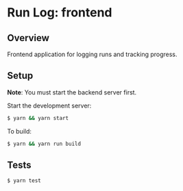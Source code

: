# Run Log: frontend

## Overview
Frontend application for logging runs and tracking progress.

## Setup

**Note**: You must start the backend server first.

Start the development server:

```sh
$ yarn && yarn start
```

To build:

```sh
$ yarn && yarn run build
```

## Tests

```sh
$ yarn test
```
